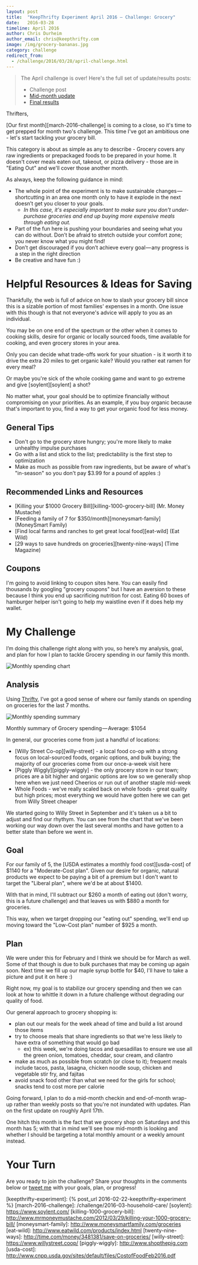 ```yaml
---
layout: post
title:  "KeepThrifty Experiment April 2016 — Challenge: Grocery"
date:   2016-03-28
timeline: April 2016
author: Chris Durheim
author_email: chris@keepthrifty.com
image: /img/grocery-bananas.jpg
category: challenge
redirect_from:
  - /challenge/2016/03/28/april-challenge.html
---
```


> The April challenge is over! Here's the full set of update/results posts:
>
>   - Challenge post
>   - [Mid-month update][mid-month-update]
>   - [Final results][final-results-post]

Thrifters,

[Our first month][march-2016-challenge] is coming to a close, so it's time to get prepped for month two's challenge. This time I've got an ambitious one - let's start tackling your grocery bill.

This category is about as simple as any to describe - Grocery covers any raw ingredients or prepackaged foods to be prepared in your home. It doesn't cover meals eaten out, takeout, or pizza delivery - those are in "Eating Out" and we'll cover those another month.

As always, keep the following guidance in mind:

* The whole point of the experiment is to make sustainable changes — shortcutting in an area one month only to have it explode in the next doesn’t get you closer to your goals.
  * _In this case, it's especially important to make sure you don't under-purchase groceries and end up buying more expensive meals through eating out._
* Part of the fun here is pushing your boundaries and seeing what you can do without. Don’t be afraid to stretch outside your comfort zone; you never know what you might find!
* Don’t get discouraged if you don’t achieve every goal — any progress is a step in the right direction
* Be creative and have fun :)

# Helpful Resources & Ideas for Saving #

Thankfully, the web is full of advice on how to slash your grocery bill since this is a sizable portion of most families' expenses in a month. One issue with this though is that not everyone's advice will apply to you as an individual.

You may be on one end of the spectrum or the other when it comes to cooking skills, desire for organic or locally sourced foods, time available for cooking, and even grocery stores in your area.

Only you can decide what trade-offs work for your situation - is it worth it to drive the extra 20 miles to get organic kale? Would you rather eat ramen for every meal?

Or maybe you're sick of the whole cooking game and want to go extreme and give [soylent][soylent] a shot?

No matter what, your goal should be to optimize financially without compromising on your priorities. As an example, if you buy organic because that's important to you, find a way to get your organic food for less money.

## General Tips ##

* Don't go to the grocery store hungry; you're more likely to make unhealthy impulse purchases
* Go with a list and stick to the list; predictability is the first step to optimization
* Make as much as possible from raw ingredients, but be aware of what's "in-season" so you don't pay $3.99 for a pound of apples :)

## Recommended Links and Resources ##

* [Killing your $1000 Grocery Bill][killing-1000-grocery-bill] (Mr. Money Mustache)
* [Feeding a family of 7 for $350/month][moneysmart-family] (MoneySmart Family)
* [Find local farms and ranches to get great local food][eat-wild] (Eat Wild)
* [29 ways to save hundreds on groceries][twenty-nine-ways] (Time Magazine)

## Coupons ##

I'm going to avoid linking to coupon sites here. You can easily find thousands by googling "grocery coupons" but I have an aversion to these because I think you end up sacrificing nutrition for cost. Eating 60 boxes of hamburger helper isn't going to help my waistline even if it does help my wallet.

# My Challenge #

I’m doing this challenge right along with you, so here’s my analysis, goal, and plan for how I plan to tackle Grocery spending in our family this month.

![Monthly spending chart][challenge-chart]

## Analysis ##

Using [Thrifty][thrifty], I’ve got a good sense of where our family stands on spending on groceries for the last 7 months.

![Monthly spending summary][challenge-summary]

<div class="image-caption">Monthly summary of Grocery spending — Average: $1054</div>

In general, our groceries come from just a handful of locations:

* [Willy Street Co-op][willy-street] - a local food co-op with a strong focus on local-sourced foods, organic options, and bulk buying; the majority of our groceries come from our once-a-week visit here
* [Piggly Wiggly][piggly-wiggly] - the only grocery store in our town; prices are a bit higher and organic options are low so we generally shop here when we just need Cheerios or run out of another staple mid-week
* Whole Foods - we've really scaled back on whole foods - great quality but high prices; most everything we would have gotten here we can get from Willy Street cheaper

We started going to Willy Street in September and it's taken us a bit to adjust and find our rhythym. You can see from the chart that we've been working our way down over the last several months and have gotten to a better state than before we went in.

## Goal ##

For our family of 5, the [USDA estimates a monthly food cost][usda-cost] of $1140 for a "Moderate-Cost plan".  Given our desire for organic, natural products we expect to be paying a bit of a premium but I don't want to target the "Liberal plan", where we'd be at about $1400.

With that in mind, I'll subtract our $260 a month of eating out (don't worry, this is a future challenge) and that leaves us with $880 a month for groceries.

This way, when we target dropping our "eating out" spending, we'll end up moving toward the "Low-Cost plan" number of $925 a month.

## Plan ##

We were under this for February and I think we should be for March as well. Some of that though is due to bulk purchases that may be coming up again soon. Next time we fill up our maple syrup bottle for $40, I'll have to take a picture and put it on here :)

Right now, my goal is to stabilize our grocery spending and then we can look at how to whittle it down in a future challenge without degrading our quality of food.

Our general approach to grocery shopping is:

* plan out our meals for the week ahead of time and build a list around those items
* try to choose meals that share ingredients so that we're less likely to have extra of something that would go bad
  * ex) this week, we're doing tacos and quesadillas to ensure we use all the green onion, tomatoes, cheddar, sour cream, and cilantro
* make as much as possible from scratch (or close to it); frequent meals include tacos, pasta, lasagna, chicken noodle soup, chicken and vegetable stir fry, and fajitas
* avoid snack food other than what we need for the girls for school; snacks tend to cost more per calorie

Going forward, I plan to do a mid-month checkin and end-of-month wrap-up rather than weekly posts so that you're not inundated with updates. Plan on the first update on roughly April 17th.

One hitch this month is the fact that we grocery shop on Saturdays and this month has 5; with that in mind we'll see how mid-month is looking and whether I should be targeting a total monthly amount or a weekly amount instead.

# Your Turn #

Are you ready to join the challenge? Share your thoughts in the comments below or [tweet me][tweet-link] with your goals, plan, or progress!

[keepthrifty-experiment]: {% post_url 2016-02-22-keepthrifty-experiment %}
[march-2016-challenge]: /challenge/2016-03-household-care/
[soylent]: https://www.soylent.com/
[killing-1000-grocery-bill]: http://www.mrmoneymustache.com/2012/03/29/killing-your-1000-grocery-bill/
[moneysmart-family]: http://www.moneysmartfamily.com/groceries
[eat-wild]: http://www.eatwild.com/products/index.html
[twenty-nine-ways]: http://time.com/money/3481381/save-on-groceries/
[willy-street]: https://www.willystreet.coop/
[piggly-wiggly]: http://www.shopthepig.com
[usda-cost]: http://www.cnpp.usda.gov/sites/default/files/CostofFoodFeb2016.pdf

[thrifty]: http://tools.keepthrifty.com/
[tweet-link]: http://twitter.com/home/?status=@chris_durheim%20I%27m%20going%20to%20keep%20thrifty%20this%20month%20with%20the%20KeepThrifty%20Experiment!

[challenge-chart]: /img/groceries-mar.png
[challenge-summary]: /img/groceries-mar-summary.png

[mid-month-update]: /challenges/2016-04-grocery/update-1.html
[final-results-post]: /challenges/2016-04-grocery/update-2.html

